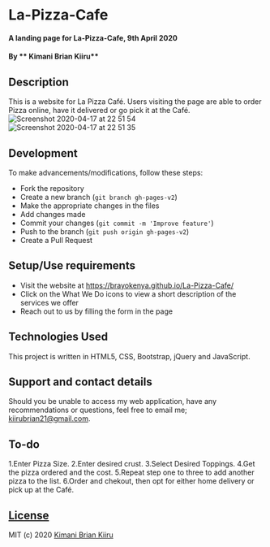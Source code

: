 # La-Pizza-Cafe


#### A landing page for La-Pizza-Cafe, 9th April 2020

#### By ** Kimani Brian Kiiru**

## Description

This is a website for La Pizza Café. Users visiting the page are able to order Pizza online, have it delivered or go pick it at the Café.
![Screenshot 2020-04-17 at 22 51 54](https://user-images.githubusercontent.com/25317059/79608687-1cb69e00-80fe-11ea-968e-4fcd0c69f5df.png)
![Screenshot 2020-04-17 at 22 51 35](https://user-images.githubusercontent.com/25317059/79608702-23451580-80fe-11ea-98d2-be6a4ae877f7.png)


## Development

To make advancements/modifications, follow these steps:

- Fork the repository
- Create a new branch (`git branch gh-pages-v2`)
- Make the appropriate changes in the files
- Add changes made
- Commit your changes (`git commit -m 'Improve feature'`)
- Push to the branch (`git push origin gh-pages-v2`)
- Create a Pull Request

## Setup/Use requirements

- Visit the website at https://brayokenya.github.io/La-Pizza-Cafe/
- Click on the What We Do icons to view a short description of the services we offer
- Reach out to us by filling the form in the page

## Technologies Used

This project is written in HTML5, CSS, Bootstrap, jQuery and JavaScript.

## Support and contact details

Should you be unable to access my web application, have any recommendations or questions, feel free to email me; kiirubrian21@gmail.com.

## To-do

1.Enter Pizza Size.
2.Enter desired crust.
3.Select Desired Toppings.
4.Get the pizza ordered and the cost.
5.Repeat step one to three to add another pizza to the list.
6.Order and chekout, then opt for either home delivery or pick up at the Café. 

## [License](https://github.com/brayokenya/La-Pizza-Cafe/blob/master/LICENSE)

MIT (c) 2020 [Kimani Brian Kiiru](https://github.com/brayokenya)
